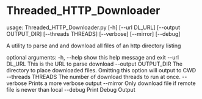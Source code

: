 Threaded_HTTP_Downloader
========================

usage: Threaded_HTTP_Downloader.py [-h] [--url DL_URL] [--output OUTPUT_DIR]
                                   [--threads THREADS] [--verbose] [--mirror]
                                   [--debug]

A utility to parse and and download all files of an http directory listing

optional arguments:
  -h, --help           show this help message and exit
  --url DL_URL         This is the URL to parse download
  --output OUTPUT_DIR  The directory to place downloaded files. Omitting this option will output to CWD
  --threads THREADS    The number of download threads to run at once.
  --verbose            Prints a more verbose output
  --mirror             Only download file if remote file is newer than local
  --debug              Print Debug Output
